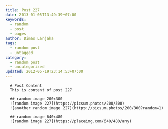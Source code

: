 ```yaml
---
title: Post 227
date: 2013-01-05T13:49:39+07:00
keywords:
  - random
  - post
  - pages
author: Dimas Lanjaka
tags:
  - random post
  - untagged
category:
  - random post
  - uncategorized
updated: 2012-05-19T23:14:53+07:00
---
```


      # Post Content
      This is content of post 227

      ## random image 200x300
      ![random image 227](https://picsum.photos/200/300)
      ![another random image 227](https://picsum.photos/200/300?random=1)

      ## random image 640x480
      ![random image 227](https://placeimg.com/640/480/any)
      